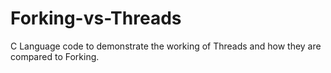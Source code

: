 # Forking-vs-Threads
C Language code to demonstrate the working of Threads and how they are compared to Forking.
